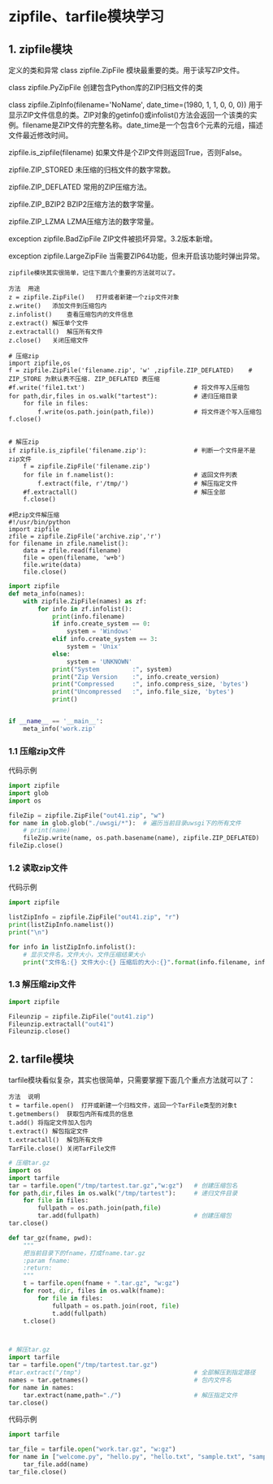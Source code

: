 # zipfile、tarfile模块学习

## 1. zipfile模块

定义的类和异常
class zipfile.ZipFile
模块最重要的类。用于读写ZIP文件。

class zipfile.PyZipFile
创建包含Python库的ZIP归档文件的类

class zipfile.ZipInfo(filename='NoName', date_time=(1980, 1, 1, 0, 0, 0))
用于显示ZIP文件信息的类。ZIP对象的getinfo()或infolist()方法会返回一个该类的实例。filename是ZIP文件的完整名称。date_time是一个包含6个元素的元组，描述文件最近修改时间。

zipfile.is_zipfile(filename)
如果文件是个ZIP文件则返回True，否则False。

zipfile.ZIP_STORED
未压缩的归档文件的数字常数。

zipfile.ZIP_DEFLATED
常用的ZIP压缩方法。

zipfile.ZIP_BZIP2
BZIP2压缩方法的数字常量。

zipfile.ZIP_LZMA
LZMA压缩方法的数字常量。

exception zipfile.BadZipFile
ZIP文件被损坏异常。3.2版本新增。

exception zipfile.LargeZipFile
当需要ZIP64功能，但未开启该功能时弹出异常。

```
zipfile模块其实很简单，记住下面几个重要的方法就可以了。

方法	用途
z = zipfile.ZipFile()	打开或者新建一个zip文件对象
z.write()	添加文件到压缩包内
z.infolist()	查看压缩包内的文件信息
z.extract()	解压单个文件
z.extractall()	解压所有文件
z.close()	关闭压缩文件
```

```
# 压缩zip
import zipfile,os
f = zipfile.ZipFile('filename.zip', 'w' ,zipfile.ZIP_DEFLATED)    # ZIP_STORE 为默认表不压缩. ZIP_DEFLATED 表压缩
#f.write('file1.txt')                              # 将文件写入压缩包
for path,dir,files in os.walk("tartest"):          # 递归压缩目录
    for file in files:
        f.write(os.path.join(path,file))           # 将文件逐个写入压缩包
f.close()


# 解压zip
if zipfile.is_zipfile('filename.zip'):             # 判断一个文件是不是zip文件
    f = zipfile.ZipFile('filename.zip')
    for file in f.namelist():                      # 返回文件列表
        f.extract(file, r'/tmp/')                  # 解压指定文件
    #f.extractall()                                # 解压全部
    f.close()

#把zip文件解压缩
#!/usr/bin/python
import zipfile
zfile = zipfile.ZipFile('archive.zip','r')
for filename in zfile.namelist():
	data = zfile.read(filename)
	file = open(filename, 'w+b')
	file.write(data)
	file.close()

```

``` python
import zipfile
def meta_info(names):
	with zipfile.ZipFile(names) as zf:
		for info in zf.infolist():
			print(info.filename)
			if info.create_system == 0:
				system = 'Windows'
			elif info.create_system == 3:
				system = 'Unix'
			else:
				system = 'UNKNOWN'
			print("System         :", system)
			print("Zip Version    :", info.create_version)
			print("Compressed     :", info.compress_size, 'bytes')
			print("Uncompressed   :", info.file_size, 'bytes')
			print()


if __name__ == '__main__':
	meta_info('work.zip'
```



### 1.1 压缩zip文件

代码示例

```python
import zipfile
import glob
import os

fileZip = zipfile.ZipFile("out41.zip", "w")
for name in glob.glob("./uwsgi/*"):  # 遍历当前目录uwsgi下的所有文件
    # print(name)
    fileZip.write(name, os.path.basename(name), zipfile.ZIP_DEFLATED)
fileZip.close()

```

### 1.2 读取zip文件

代码示例

```python
import zipfile

listZipInfo = zipfile.ZipFile("out41.zip", "r")
print(listZipInfo.namelist())
print("\n")

for info in listZipInfo.infolist():
    # 显示文件名，文件大小，文件压缩结果大小
    print("文件名:{} 文件大小:{} 压缩后的大小:{}".format(info.filename, info.file_size, info.compress_size))

```



### 1.3 解压缩zip文件

```python
import zipfile

Fileunzip = zipfile.ZipFile("out41.zip")
Fileunzip.extractall("out41")
Fileunzip.close()
```



## 2. tarfile模块

tarfile模块看似复杂，其实也很简单，只需要掌握下面几个重点方法就可以了：

```
方法	说明
t = tarfile.open()	打开或新建一个归档文件，返回一个TarFile类型的对象t
t.getmembers()	获取包内所有成员的信息
t.add()	将指定文件加入包内
t.extract()	解包指定文件
t.extractall()	解包所有文件
TarFile.close()	关闭TarFile文件
```


```python
# 压缩tar.gz
import os
import tarfile
tar = tarfile.open("/tmp/tartest.tar.gz","w:gz")   # 创建压缩包名
for path,dir,files in os.walk("/tmp/tartest"):     # 递归文件目录
    for file in files:
        fullpath = os.path.join(path,file)
        tar.add(fullpath)                          # 创建压缩包
tar.close()

def tar_gz(fname, pwd):
	"""
	把当前目录下的fname，打成fname.tar.gz
	:param fname:
	:return:
	"""
	t = tarfile.open(fname + ".tar.gz", "w:gz")
	for root, dir, files in os.walk(fname):
		for file in files:
			fullpath = os.path.join(root, file)
			t.add(fullpath)
	t.close()



# 解压tar.gz
import tarfile
tar = tarfile.open("/tmp/tartest.tar.gz")
#tar.extract("/tmp")                               # 全部解压到指定路径
names = tar.getnames()                             # 包内文件名
for name in names:
    tar.extract(name,path="./")                    # 解压指定文件
tar.close()

```


代码示例
``` python
import tarfile

tar_file = tarfile.open("work.tar.gz", "w:gz")
for name in ["welcome.py", "hello.py", "hello.txt", "sample.txt", "sample1.txt"]:
	tar_file.add(name)
tar_file.close()
```